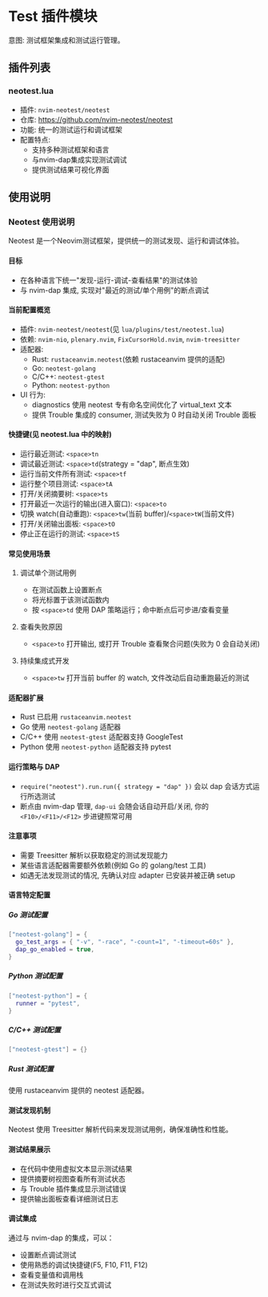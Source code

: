# Test 插件模块

意图: 测试框架集成和测试运行管理。

## 插件列表

### neotest.lua
- 插件: `nvim-neotest/neotest`
- 仓库: https://github.com/nvim-neotest/neotest
- 功能: 统一的测试运行和调试框架
- 配置特点:
  - 支持多种测试框架和语言
  - 与nvim-dap集成实现测试调试
  - 提供测试结果可视化界面

## 使用说明

### Neotest 使用说明

Neotest 是一个Neovim测试框架，提供统一的测试发现、运行和调试体验。

#### 目标
- 在各种语言下统一"发现-运行-调试-查看结果"的测试体验
- 与 nvim-dap 集成, 实现对"最近的测试/单个用例"的断点调试

#### 当前配置概览
- 插件: `nvim-neotest/neotest`(见 `lua/plugins/test/neotest.lua`)
- 依赖: `nvim-nio`, `plenary.nvim`, `FixCursorHold.nvim`, `nvim-treesitter`
- 适配器:
    - Rust: `rustaceanvim.neotest`(依赖 rustaceanvim 提供的适配)
    - Go: `neotest-golang`
    - C/C++: `neotest-gtest`
    - Python: `neotest-python`
- UI 行为:
    - diagnostics 使用 neotest 专有命名空间优化了 virtual_text 文本
    - 提供 Trouble 集成的 consumer, 测试失败为 0 时自动关闭 Trouble 面板

#### 快捷键(见 neotest.lua 中的映射)
- 运行最近测试: `<space>tn`
- 调试最近测试: `<space>td`(strategy = "dap", 断点生效)
- 运行当前文件所有测试: `<space>tf`
- 运行整个项目测试: `<space>tA`
- 打开/关闭摘要树: `<space>ts`
- 打开最近一次运行的输出(进入窗口): `<space>to`
- 切换 watch(自动重跑): `<space>tw`(当前 buffer)/`<space>tW`(当前文件)
- 打开/关闭输出面板: `<space>tO`
- 停止正在运行的测试: `<space>tS`

#### 常见使用场景
1. 调试单个测试用例
   - 在测试函数上设置断点
   - 将光标置于该测试函数内
   - 按 `<space>td` 使用 DAP 策略运行；命中断点后可步进/查看变量

2. 查看失败原因
   - `<space>to` 打开输出, 或打开 Trouble 查看聚合问题(失败为 0 会自动关闭)

3. 持续集成式开发
   - `<space>tw` 打开当前 buffer 的 watch, 文件改动后自动重跑最近的测试

#### 适配器扩展
- Rust 已启用 `rustaceanvim.neotest`
- Go 使用 `neotest-golang` 适配器
- C/C++ 使用 `neotest-gtest` 适配器支持 GoogleTest
- Python 使用 `neotest-python` 适配器支持 pytest

#### 运行策略与 DAP
- `require("neotest").run.run({ strategy = "dap" })` 会以 dap 会话方式运行所选测试
- 断点由 nvim-dap 管理, `dap-ui` 会随会话自动开启/关闭, 你的 `<F10>/<F11>/<F12>` 步进键照常可用

#### 注意事项
- 需要 Treesitter 解析以获取稳定的测试发现能力
- 某些语言适配器需要额外依赖(例如 Go 的 golang/test 工具)
- 如遇无法发现测试的情况, 先确认对应 adapter 已安装并被正确 setup

#### 语言特定配置

##### Go 测试配置
```lua
["neotest-golang"] = {
  go_test_args = { "-v", "-race", "-count=1", "-timeout=60s" },
  dap_go_enabled = true,
}
```

##### Python 测试配置
```lua
["neotest-python"] = {
  runner = "pytest",
}
```

##### C/C++ 测试配置
```lua
["neotest-gtest"] = {}
```

##### Rust 测试配置
使用 rustaceanvim 提供的 neotest 适配器。

#### 测试发现机制
Neotest 使用 Treesitter 解析代码来发现测试用例，确保准确性和性能。

#### 测试结果展示
- 在代码中使用虚拟文本显示测试结果
- 提供摘要树视图查看所有测试状态
- 与 Trouble 插件集成显示测试错误
- 提供输出面板查看详细测试日志

#### 调试集成
通过与 nvim-dap 的集成，可以：
- 设置断点调试测试
- 使用熟悉的调试快捷键(F5, F10, F11, F12)
- 查看变量值和调用栈
- 在测试失败时进行交互式调试